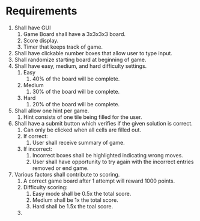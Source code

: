 # Requirements
 
1. Shall have GUI
	1. Game Board shall have a 3x3x3x3 board. 
    2. Score display.
    3. Timer that keeps track of game.
2. Shall have clickable number boxes that allow user to type input.
3. Shall randomize starting board at beginning of game.
4. Shall have easy, medium, and hard difficulty settings.
    1. Easy
        1. 40% of the board will be complete.
    2. Medium
        1. 30% of the board will be complete.
    3. Hard
        1. 20% of the board will be complete.
5. Shall allow one hint per game.
    1. Hint consists of one tile being filled for the user.
6. Shall have a submit button which verifies if the given solution is correct.
    1. Can only be clicked when all cells are filled out.
    2. If correct:
        1. User shall receive summary of game.
    3. If incorrect:
        1. Incorrect boxes shall be highlighted indicating wrong moves.
        2. User shall have opportunity to try again with the incorrect entries removed or end game.
7. Various factors shall contribute to scoring.
    1. A correct game board after 1 attempt will reward 1000 points.
    2. Difficulty scoring:
        1. Easy mode shall be 0.5x the total score. 
        2. Medium shall be 1x the total score.
        3. Hard shall be 1.5x the toal score.
    3. 
